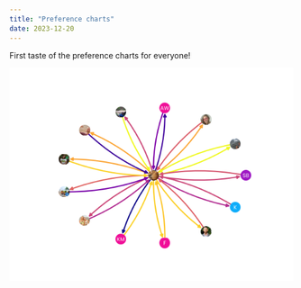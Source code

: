 ```yaml
---
title: "Preference charts"
date: 2023-12-20
---
```


First taste of the preference charts for everyone! 

![image info](assets/img/Steven.png)

